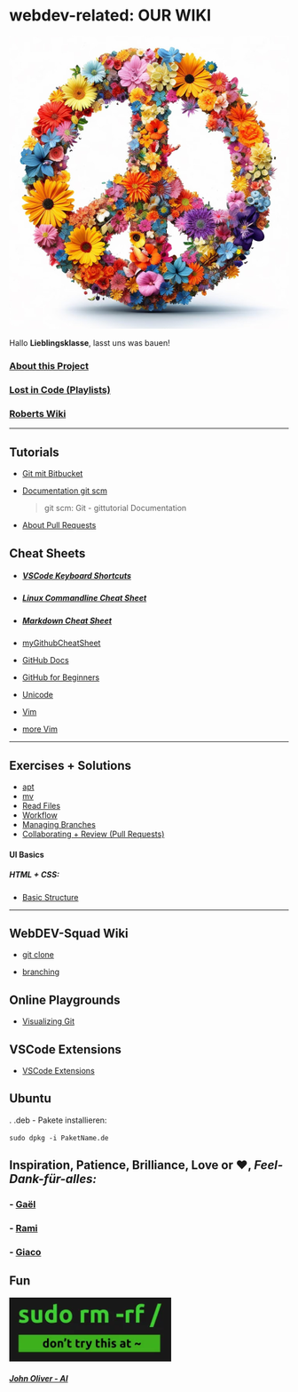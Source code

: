 # webdev-related: OUR WIKI

![peace](./assets/peace.jpg)

Hallo **Lieblingsklasse**, lasst uns was bauen!

### [About this Project](about.md)

### [Lost in Code (Playlists)](https://2701kai.github.io/lost/index.html)

### [Roberts Wiki](https://github.com/robbdouglas/web-dev-tutorials)

---


## Tutorials

- [Git mit Bitbucket](https://www.atlassian.com/de/git/tutorials/learn-git-with-bitbucket-cloud)

- [Documentation git scm](https://git-scm.com/docs/gittutorial)

  > git scm: Git - gittutorial Documentation

- [About Pull Requests](https://docs.github.com/en/pull-requests/collaborating-with-pull-requests/proposing-changes-to-your-work-with-pull-requests/about-pull-requests)

## Cheat Sheets

- ##### [VSCode Keyboard Shortcuts](https://github.com/2701kai/webdev-related/blob/main/cheat-sheets/vscode-keyboard-shortcuts-linux.pdf)

- ##### [Linux Commandline Cheat Sheet](https://github.com/2701kai/webdev-related/blob/main/cheat-sheets/linux-command-line.pdf)
 
- ##### [Markdown Cheat Sheet](https://github.com/adam-p/markdown-here/wiki/Markdown-Cheatsheet)
 
- [myGithubCheatSheet](https://github.com/2701kai/webdev-related/blob/main/cheat-sheets/git-cheat-sheet.md)

- [GitHub Docs](https://docs.github.com/en)

- [GitHub for Beginners](https://github.com/robbdouglas/web-dev-tutorials)

- [Unicode](https://www.compart.com/de/unicode/html)

- [Vim](./cheat-sheets/vim-cheatsheet.pdf)

- [more Vim]()
 
<hr>

## Exercises + Solutions

- [apt](./solutions/solution-apt.md)
- [mv](./solutions/solution-i-like-to-move-it.md)
- [Read Files](./solutions/solution-navigating-reading.md)
- [Workflow](./solutions/workflow.md)
- [Managing Branches](./solutions/managing-branches.md)
- [Collaborating + Review (Pull Requests)](./solutions/collaborating/README.md)

#### UI Basics

##### HTML + CSS:

- [Basic Structure](./solutions/basic_structure/index.html)

<hr>

## WebDEV-Squad Wiki

- [git clone](./wiki/2023-06-15-git_clone.md)

- [branching](./cheat-sheets/branching.md)

## Online Playgrounds

- [Visualizing Git](https://git-school.github.io/visualizing-git/)

## VSCode Extensions

- [VSCode Extensions](./extensions.md)

## Ubuntu

. .deb - Pakete installieren:

`sudo dpkg -i PaketName.de`

## Inspiration, Patience, Brilliance, Love or &#10084;, _Feel-Dank-f&uuml;r-alles:_

### - [Ga&euml;l](https://github.com/gael-src)

### - [Rami](https://github.com/rami-mohamad)

### - [Giaco](https://github.com/giacomotolari)

## Fun

![sudo-evil](./assets/sudo-evil.png)

##### [John Oliver - AI](https://www.youtube.com/watch?v=Sqa8Zo2XWc4)
